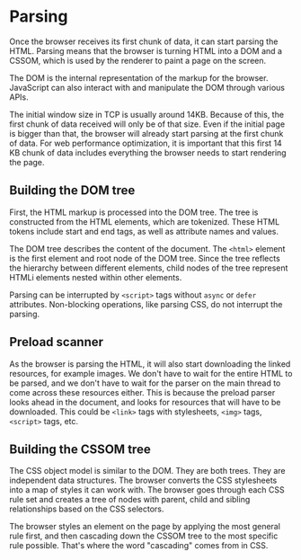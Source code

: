# Parsing

Once the browser receives its first chunk of data, it can start parsing the
HTML. Parsing means that the browser is turning HTML into a DOM and a CSSOM,
which is used by the renderer to paint a page on the screen.

The DOM is the internal representation of the markup for the browser. JavaScript
can also interact with and manipulate the DOM through various APIs.

The initial window size in TCP is usually around 14KB. Because of this, the
first chunk of data received will only be of that size. Even if the initial page
is bigger than that, the browser will already start parsing at the first chunk
of data. For web performance optimization, it is important that this first 14 KB
chunk of data includes everything the browser needs to start rendering the page.

## Building the DOM tree

First, the HTML markup is processed into the DOM tree. The tree is constructed
from the HTML elements, which are tokenized. These HTML tokens include start and
end tags, as well as attribute names and values.

The DOM tree describes the content of the document. The `<html>` element is the
first element and root node of the DOM tree. Since the tree reflects the
hierarchy between different elements, child nodes of the tree represent HTMLi
elements nested within other elements.

Parsing can be interrupted by `<script>` tags without `async` or `defer`
attributes. Non-blocking operations, like parsing CSS, do not interrupt the
parsing.

## Preload scanner

As the browser is parsing the HTML, it will also start downloading the linked
resources, for example images. We don't have to wait for the entire HTML to be
parsed, and we don't have to wait for the parser on the main thread to come
across these resources either. This is because the preload parser looks ahead in
the document, and looks for resources that will have to be downloaded. This
could be `<link>` tags with stylesheets, `<img>` tags, `<script>` tags, etc.

## Building the CSSOM tree

The CSS object model is similar to the DOM. They are both trees. They are
independent data structures. The browser converts the CSS stylesheets into a map
of styles it can work with. The browser goes through each CSS rule set and
creates a tree of nodes with parent, child and sibling relationships based on
the CSS selectors.

The browser styles an element on the page by applying the most general rule
first, and then cascading down the CSSOM tree to the most specific rule
possible. That's where the word "cascading" comes from in CSS.
